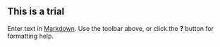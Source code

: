 ## This is a trial
Enter text in [Markdown](http://daringfireball.net/projects/markdown/). Use the toolbar above, or click the **?** button for formatting help.
